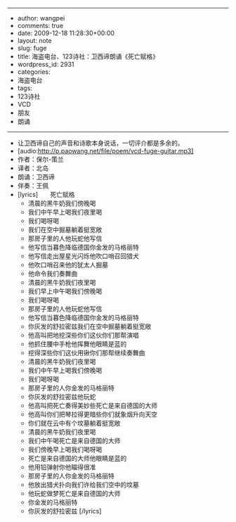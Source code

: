 - --
- author: wangpei
- comments: true
- date: 2009-12-18 11:28:30+00:00
- layout: note
- slug: fuge
- title: 海盗电台、123诗社：卫西谛朗诵《死亡赋格》
- wordpress_id: 2931
- categories:
- 海盗电台
- tags:
- 123诗社
- VCD
- 朋友
- 朗诵
- --
- 让卫西谛自己的声音和诗歌本身说话，一切评介都是多余的。
- [audio:http://p.paowang.net/file/poem/vcd-fuge-guitar.mp3]
- 作者：保尔-策兰
- 译者：北岛
- 朗诵：卫西谛
- 伴奏：王佩
- [lyrics]　　死亡赋格
    - 清晨的黑牛奶我们傍晚喝
    - 我们中午早上喝我们夜里喝
    - 我们喝呀喝
    - 我们在空中掘墓躺着挺宽敞
    - 那房子里的人他玩蛇他写信
    - 他写信当暮色降临德国你金发的马格丽特
    - 他写信走出屋星光闪烁他吹口哨召回猎犬
    - 他吹口哨召来他的犹太人掘墓
    - 他命令我们奏舞曲
    - 清晨的黑牛奶我们夜里喝
    - 我们早上中午喝我们傍晚喝
    - 我们喝呀喝
    - 那房子里的人他玩蛇他写信
    - 他写信当暮色降临德国你金发的马格丽特
    - 你灰发的舒拉密兹我们在空中掘墓躺着挺宽敞
    - 他高叫把地挖深些你们这伙你们那帮演唱
    - 他抓住腰中手枪他挥舞他眼睛是蓝的
    - 挖得深些你们这伙用锹你们那帮继续奏舞曲
    - 清晨的黑牛奶我们夜里喝
    - 我们中午早上喝我们傍晚喝
    - 我们喝呀喝
    - 那房子里的人你金发的马格丽特
    - 你灰发的舒拉密兹他玩蛇
    - 他高叫把死亡奏得美妙些死亡是来自德国的大师
    - 他高叫你们把琴拉得更暗些你们就象烟升向天空
    - 你们就在云中有个坟墓躺着挺宽敞
    - 清晨的黑牛奶我们夜里喝
    - 我们中午喝死亡是来自德国的大师
    - 我们傍晚早上喝我们喝呀喝
    - 死亡是来自德国的大师他眼睛是蓝的
    - 他用铅弹射你他瞄得很准
    - 那房子里的人你金发的马格丽特
    - 他放出猎犬扑向我们许给我们空中的坟墓
    - 他玩蛇做梦死亡是来自德国的大师
    - 你金发的马格丽特
    - 你灰发的舒拉密兹 [/lyrics]
